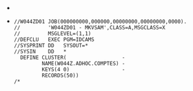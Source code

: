 -
- ```
  //W044ZD01 JOB(000000000,000000,00000000,00000000,0000).
  //         'W044ZD01 - MKVSAM',CLASS=A,MSGCLASS=X
  //         MSGLEVEL=(1,1)
  //DEFCLU   EXEC PGM=IDCAMS
  //SYSPRINT DD   SYSOUT=*
  //SYSIN    DD   *
    DEFINE CLUSTER(                  -
           NAME(W044Z.ADHOC.COMPTES) -
           KEYS(4 0)                 -
           RECORDS(50))
  /*
  ```